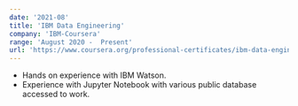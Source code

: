 ```yaml
---
date: '2021-08'
title: 'IBM Data Engineering'
company: 'IBM-Coursera'
range: 'August 2020 -  Present'
url: 'https://www.coursera.org/professional-certificates/ibm-data-engineer'
---
```


- Hands on experience with IBM Watson. 
- Experience with Jupyter Notebook with various public database accessed to work.
